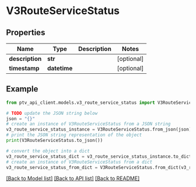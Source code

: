 # V3RouteServiceStatus


## Properties

Name | Type | Description | Notes
------------ | ------------- | ------------- | -------------
**description** | **str** |  | [optional] 
**timestamp** | **datetime** |  | [optional] 

## Example

```python
from ptv_api_client.models.v3_route_service_status import V3RouteServiceStatus

# TODO update the JSON string below
json = "{}"
# create an instance of V3RouteServiceStatus from a JSON string
v3_route_service_status_instance = V3RouteServiceStatus.from_json(json)
# print the JSON string representation of the object
print(V3RouteServiceStatus.to_json())

# convert the object into a dict
v3_route_service_status_dict = v3_route_service_status_instance.to_dict()
# create an instance of V3RouteServiceStatus from a dict
v3_route_service_status_from_dict = V3RouteServiceStatus.from_dict(v3_route_service_status_dict)
```
[[Back to Model list]](../README.md#documentation-for-models) [[Back to API list]](../README.md#documentation-for-api-endpoints) [[Back to README]](../README.md)


